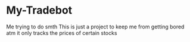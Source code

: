 # My-Tradebot
Me trying to do smth
This is just a project to keep me from getting bored
atm it only tracks the prices of certain stocks

